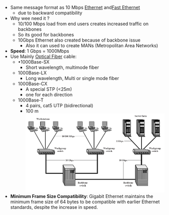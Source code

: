 - Same message format as 10 Mbps [Ethernet](Ethernet.md) and[Fast Ethernet](Fast%20Ethernet.md)
	- due to backward compatibility
- Why wee need it ?
	- 10/100 Mbps load from end users creates increased traffic on backbones
	- So its good for backbones
	- 10Gbps Ethernet also created because of backbone issue
		- Also it can used to create MANs (Metropolitan Area Networks)
- **Speed**: 1 Gbps = 1000Mbps
- Use Mainly [Optical Fiber](Optical%20Fiber.md) cable:
	- •1000Base-SX
		- Short wavelength, multimode fiber
	- 1000Base-LX
		- Long wavelength, Multi or single mode fiber
	- 1000Base-CX
		- A special STP (<25m)
		- one for each direction
	- 1000Base-T
		- 4 pairs, cat5 UTP (bidirectional)
		- 100 m
![](../../Attachments/GigabitEthernet.png)
- **Minimum Frame Size Compatibility**: Gigabit Ethernet maintains the minimum frame size of 64 bytes to be compatible with earlier Ethernet standards, despite the increase in speed. 
